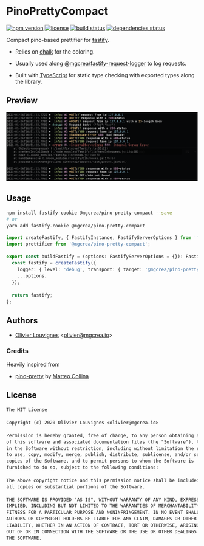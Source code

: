 # PinoPrettyCompact

[![npm version](https://img.shields.io/npm/v/@mgcrea/pino-pretty-compact.svg)](https://github.com/mgcrea/pino-pretty-compact/releases)
[![license](https://img.shields.io/npm/l/@mgcrea/pino-pretty-compact)](https://tldrlegal.com/license/mit-license)
[![build status](https://img.shields.io/github/actions/workflow/status/mgcrea/pino-pretty-compact/main.yml?branch=master)](https://github.com/mgcrea/pino-pretty-compact/actions)
[![dependencies status](https://img.shields.io/librariesio/github/mgcrea/pino-pretty-compact)](https://libraries.io/github/mgcrea/pino-pretty-compact#dependencies)

Compact pino-based prettifier for [fastify](https://github.com/fastify/fastify).

- Relies on [chalk](https://github.com/chalk/chalk) for the coloring.

- Usually used along [@mgcrea/fastify-request-logger](https://github.com/mgcrea/fastify-request-logger) to log requests.

- Built with [TypeScript](https://www.typescriptlang.org/) for static type checking with exported types along the
  library.

## Preview

<p align="left">
  <img src="https://raw.githubusercontent.com/mgcrea/pino-pretty-compact/master/docs/preview.png" alt="Preview" />
</p>

## Usage

```bash
npm install fastify-cookie @mgcrea/pino-pretty-compact --save
# or
yarn add fastify-cookie @mgcrea/pino-pretty-compact
```

```ts
import createFastify, { FastifyInstance, FastifyServerOptions } from 'fastify';
import prettifier from '@mgcrea/pino-pretty-compact';

export const buildFastify = (options: FastifyServerOptions = {}): FastifyInstance => {
  const fastify = createFastify({
    logger: { level: 'debug', transport: { target: '@mgcrea/pino-pretty-compact', options: {} } },
    ...options,
  });

  return fastify;
};
```

## Authors

- [Olivier Louvignes](https://github.com/mgcrea) <<olivier@mgcrea.io>>

### Credits

Heavily inspired from

- [pino-pretty](https://github.com/pinojs/pino-pretty) by [Matteo Collina](https://github.com/mcollina)

## License

```txt
The MIT License

Copyright (c) 2020 Olivier Louvignes <olivier@mgcrea.io>

Permission is hereby granted, free of charge, to any person obtaining a copy
of this software and associated documentation files (the "Software"), to deal
in the Software without restriction, including without limitation the rights
to use, copy, modify, merge, publish, distribute, sublicense, and/or sell
copies of the Software, and to permit persons to whom the Software is
furnished to do so, subject to the following conditions:

The above copyright notice and this permission notice shall be included in
all copies or substantial portions of the Software.

THE SOFTWARE IS PROVIDED "AS IS", WITHOUT WARRANTY OF ANY KIND, EXPRESS OR
IMPLIED, INCLUDING BUT NOT LIMITED TO THE WARRANTIES OF MERCHANTABILITY,
FITNESS FOR A PARTICULAR PURPOSE AND NONINFRINGEMENT. IN NO EVENT SHALL THE
AUTHORS OR COPYRIGHT HOLDERS BE LIABLE FOR ANY CLAIM, DAMAGES OR OTHER
LIABILITY, WHETHER IN AN ACTION OF CONTRACT, TORT OR OTHERWISE, ARISING FROM,
OUT OF OR IN CONNECTION WITH THE SOFTWARE OR THE USE OR OTHER DEALINGS IN
THE SOFTWARE.
```
